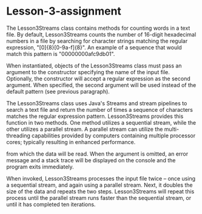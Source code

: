 # Lesson-3-assignment

The  Lesson3Streams class contains methods for counting words in a text file.
By  default, Lesson3Streams counts the number of 16-digit hexadecimal numbers
in a file by searching for character strings matching the regular expression,
"[0]{8}[0-9a-f]{8}".  An example  of a sequence that would match this pattern
is "00000000afc9db01".

When  instantiated, objects of the Lesson3Streams class must pass an argument
to  the  constructor specifying the  name of  the input file. Optionally, the
constructor  will  accept a  regular expression as  the second argument. When
specified,  the  second argument will be  used instead of the default pattern
(see previous paragraph).

The Lesson3Streams class uses Java's Streams and stream pipelines to search a
text file and return the number of times a sequence of characters matches the
regular  expression pattern.  Lesson3Streams  provides this  function in  two
methods.  One method utilizes a sequential stream, while the other utilizes a
parallel   stream.   A  parallel   stream  can  utilize  the  multi-threading
capabilities  provided  by  computers containing  multiple  processor  cores;
typically resulting in enhanced performance.

from  which  the data  will be read.  When the argument  is omitted, an error
message  and a  stack trace will be  displayed on the console and the program
exits immediately.

When  invoked,  Lesson3Streams processes the input  file twice – once using a
sequential  stream,  and again using a  parallel stream. Next, it doubles the
size  of the  data and repeats the two steps. Lesson3Streams will repeat this
process  until the parallel stream runs faster than the sequential stream, or
until it has completed ten iterations.
